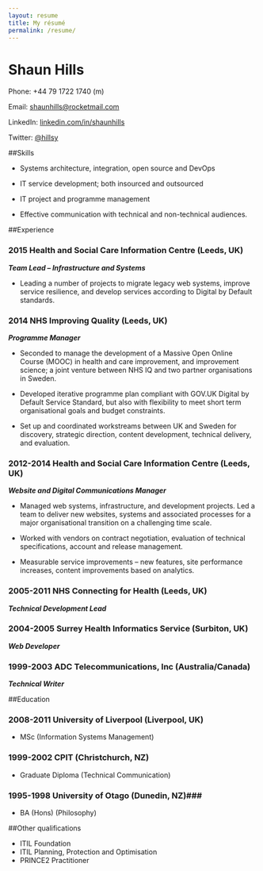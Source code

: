 ```yaml
---
layout: resume
title: My résumé
permalink: /resume/
---
```


# Shaun Hills

Phone:	+44 79 1722 1740 (m)

Email:	<shaunhills@rocketmail.com>

LinkedIn:	[linkedin.com/in/shaunhills](https://linkedin.com/in/shaunhills)

Twitter:	[@hillsy](https://twitter.com/hillsy)


##Skills

* Systems architecture, integration, open source and DevOps

* IT service development; both insourced and outsourced

* IT project and programme management

* Effective communication with technical and non-technical audiences.


##Experience

### 2015 Health and Social Care Information Centre (Leeds, UK)


***Team Lead – Infrastructure and Systems***

* Leading a number of projects to migrate legacy web systems, improve service resilience, and develop services according to Digital by Default standards.


### 2014 NHS Improving Quality (Leeds, UK)

***Programme Manager***

* Seconded to manage the development of a Massive Open Online Course (MOOC) in health and care improvement, and improvement science; a joint venture between NHS IQ and two partner organisations in Sweden.

* Developed iterative programme plan compliant with GOV.UK Digital by Default Service Standard, but also with flexibility to meet short term organisational goals and budget constraints.

* Set up and coordinated workstreams between UK and Sweden for discovery, strategic direction, content development, technical delivery, and evaluation.


### 2012-2014 Health and Social Care Information Centre	(Leeds, UK)

***Website and Digital Communications Manager***

* Managed web systems, infrastructure, and development projects. Led a team to deliver new websites, systems and associated processes for a major organisational transition on a challenging time scale.

* Worked with vendors on contract negotiation, evaluation of technical specifications, account and release management.

* Measurable service improvements – new features, site performance increases, content improvements based on analytics.


### 2005-2011 NHS Connecting for Health (Leeds, UK)

***Technical Development Lead***


### 2004-2005 Surrey Health Informatics Service (Surbiton, UK)

***Web Developer***


### 1999-2003 ADC Telecommunications, Inc (Australia/Canada)

***Technical Writer***


##Education

### 2008-2011 University of Liverpool (Liverpool, UK)

* MSc (Information Systems Management)


### 1999-2002 CPIT (Christchurch, NZ)

* Graduate Diploma (Technical Communication)


### 1995-1998 University of Otago	 (Dunedin, NZ)###

* BA (Hons) (Philosophy)



##Other qualifications

* ITIL Foundation
* ITIL Planning, Protection and Optimisation
* PRINCE2 Practitioner

